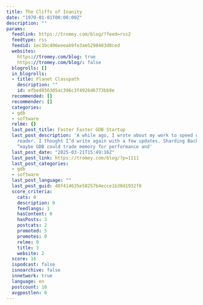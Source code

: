 ```yaml
---
title: The Cliffs of Inanity
date: "1970-01-01T00:00:00Z"
description: ""
params:
  feedlink: https://tromey.com/blog/?feed=rss2
  feedtype: rss
  feedid: 1ec1bc406eeeab9fe3ae5290403d8ced
  websites:
    https://tromey.com/blog: true
    https://tromey.com/blog/: false
  blogrolls: []
  in_blogrolls:
  - title: Planet Classpath
    description: ""
    id: efbed856305ac396c3f4926d6773bb9e
  recommended: []
  recommender: []
  categories:
  - gdb
  - software
  relme: {}
  last_post_title: Faster Faster GDB Startup
  last_post_description: 'A while ago, I wrote about my work to speed up GDB’s DWARF
    reader. I thought I’d write again with a few updates. Sharding Back then, I wrote:
    “maybe GDB could trade memory for performance and'
  last_post_date: "2025-03-21T15:49:16Z"
  last_post_link: https://tromey.com/blog/?p=1111
  last_post_categories:
  - gdb
  - software
  last_post_language: ""
  last_post_guid: 48f414635e58257b4ecce1b38d1932f8
  score_criteria:
    cats: 0
    description: 0
    feedlangs: 1
    hasContent: 0
    hasPosts: 3
    postcats: 2
    promoted: 5
    promotes: 0
    relme: 0
    title: 3
    website: 2
  score: 16
  ispodcast: false
  isnoarchive: false
  innetwork: true
  language: en
  postcount: 10
  avgpostlen: 0
---
```

